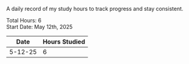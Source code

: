 A daily record of my study hours to track progress and stay consistent.

Total Hours: 6  
Start Date: May 12th, 2025

| **Date** | **Hours Studied** |
| -------- | ----------------- |
| 5-12-25  | 6                 |



